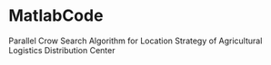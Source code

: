 # MatlabCode
Parallel Crow Search Algorithm for Location Strategy of Agricultural Logistics Distribution Center
